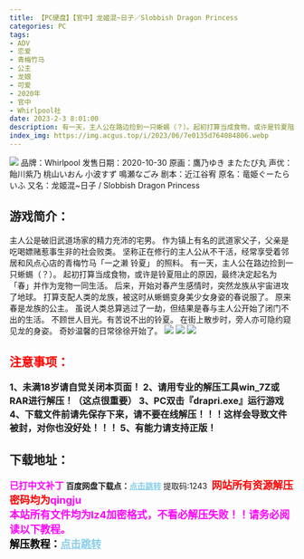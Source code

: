 ```yaml
---
title: 【PC硬盘】【官中】龙姬混~日子／Slobbish Dragon Princess
categories: PC
tags:
- ADV
- 恋爱
- 青梅竹马
- 公主
- 龙娘
- 可爱
- 2020年
- 官中
- Whirlpool社
date: 2023-2-3 8:01:00
description: 有一天，主人公在路边捡到一只蜥蜴（？）。起初打算当成食物，或许是铃夏阻止的原因，最终决定起名为「春」并作为宠物一同生活。后来，开始对春产生感情时，突然龙族从宇宙进攻了地球。打算支配人类的龙族，被这时从蜥蜴变身美少女身姿的春说服了。原来春是龙族的公主。虽说人类总算逃过了一劫，但结果是春与主人公开始了闭门不出的生活。不顾世人目光。有苦说不出的铃夏。在街上散步时，旁人亦可隐约窥见龙的身姿。奇妙温馨的日常徐徐开始了。
index_img: https://img.acgus.top/i/2023/06/7e0135d764084806.webp
---
```

![](https://img.acgus.top/i/2023/06/7e0135d764084806.webp)
品牌：Whirlpool
发售日期：2020-10-30
原画：鷹乃ゆき またたび丸
声优：飴川紫乃 桃山いおん 小波すず 鳴瀬なごみ
剧本：近江谷宥
原名：竜姫ぐーたらいふ
又名：龙姬混~日子 / Slobbish Dragon Princess

## 游戏简介：
主人公是破旧武道场家的精力充沛的宅男。
作为镇上有名的武道家父子，父亲是吃喝嫖赌惹事生非的社会败类。
坚称正在修行的主人公从不干活，经常享受着邻居和风点心店的青梅竹马「一之濑 铃夏」
的照料。
有一天，主人公在路边捡到一只蜥蜴（？）。
起初打算当成食物，或许是铃夏阻止的原因，最终决定起名为「春」并作为宠物一同生活。
后来，开始对春产生感情时，突然龙族从宇宙进攻了地球。
打算支配人类的龙族，被这时从蜥蜴变身美少女身姿的春说服了。
原来春是龙族的公主。
虽说人类总算逃过了一劫，但结果是春与主人公开始了闭门不出的生活。
不顾世人目光。有苦说不出的铃夏。
在街上散步时，旁人亦可隐约窥见龙的身姿。
奇妙温馨的日常徐徐开始了。
![](https://img.acgus.top/i/2023/06/f1c43aa106084815.webp)
![](https://img.acgus.top/i/2023/06/9385a42c04084812.webp)
![](https://img.acgus.top/i/2023/06/a948890faf084809.webp)



## <font color=#FF0000 >注意事项：</font>
<font size=3><b>1、未满18岁请自觉关闭本页面！
2、请用专业的解压工具win_7Z或RAR进行解压！（这点很重要）
3、PC双击『drapri.exe』运行游戏
4、下载文件前请先保存下来，请不要在线解压！！！这样会导致文件被封，对你也没好处！！！
5、有能力请支持正版！</b></font>

## 下载地址：
<font color=#FF00FF size=3><b>已打中文补丁</b></font>
<b>百度网盘下载点：</b><a href="https://pan.baidu.com/s/16zk97lVv0Xaqq3E88L423w?pwd=1243" style="color: #87CEEB;"><b>点击跳转</b></a> 提取码:1243
<a style="padding: 0" href="https://post.qingju.org/AD/"><img style="max-width:100%" src="https://img.acgus.top/i/2024/07/478f689b8021d8d499ab43d21acf137a.gif" alt=""></a>
<b><font color=#FF0000 size=4>网站所有资源解压密码均为</b></font><b><font color=#FF00FF size=4>qingju</font><font color=#FF0000 ></font></b><br><b><font color=#FF00FF size=4>本站所有文件均为lz4加密格式，不看必解压失败！！请务必阅读以下教程。</b></font><br><b><font color=#000 size=4>解压教程：</b><a href="https://post.qingju.org/tutorial/000/" style="color: #87CEEB;"><b>点击跳转</b></a>
